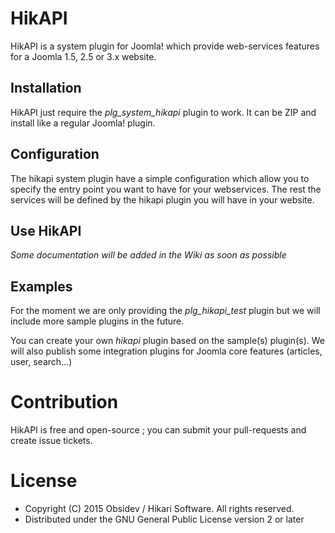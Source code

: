 # HikAPI

HikAPI is a system plugin for Joomla! which provide web-services features for a Joomla 1.5, 2.5 or 3.x website.

## Installation

HikAPI just require the *plg_system_hikapi* plugin to work. It can be ZIP and install like a regular Joomla! plugin.

## Configuration

The hikapi system plugin have a simple configuration which allow you to specify the entry point you want to have for your webservices. The rest the services will be defined by the hikapi plugin you will have in your website.

## Use HikAPI

*Some documentation will be added in the Wiki as soon as possible*

## Examples

For the moment we are only providing the *plg_hikapi_test* plugin but we will include more sample plugins in the future.

You can create your own *hikapi* plugin based on the sample(s) plugin(s). We will also publish some integration plugins for Joomla core features (articles, user, search...)

# Contribution

HikAPI is free and open-source ; you can submit your pull-requests and create issue tickets.

# License

* Copyright (C) 2015 Obsidev / Hikari Software. All rights reserved.
* Distributed under the GNU General Public License version 2 or later